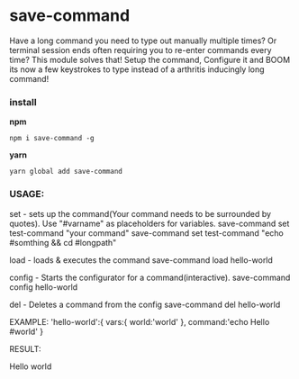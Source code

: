 # save-command
Have a long command you need to type out manually multiple times? Or terminal session ends often requiring you to re-enter commands every time?
This module solves that! Setup the command, Configure it and BOOM its now a few keystrokes to type instead of a arthritis inducingly long command!

### install

**npm**
```
npm i save-command -g
```

**yarn**
```
yarn global add save-command
```

### USAGE:
set - sets up the command(Your command needs to be surrounded by quotes). Use "#varname" as placeholders for variables.
  save-command set test-command "your command"
  save-command set test-command "echo #somthing && cd #longpath"

load - loads & executes the command
  save-command load hello-world

config - Starts the configurator for a command(interactive).
  save-command config hello-world

del - Deletes a command from the config
  save-command del hello-world

EXAMPLE:
  'hello-world':{
    vars:{
      world:'world'
    },
    command:'echo Hello #world'
  }

RESULT:

Hello world

